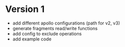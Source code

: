 # Version 1

- add different apollo configurations (path for v2, v3)
- generate fragments read/write functions
- add config to exclude operations
- add example code